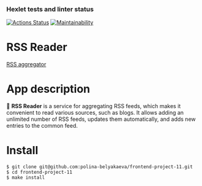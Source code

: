 ### Hexlet tests and linter status
[![Actions Status](https://github.com/polina-belyakaeva/frontend-project-11/actions/workflows/hexlet-check.yml/badge.svg)](https://github.com/polina-belyakaeva/frontend-project-11/actions)
[![Maintainability](https://api.codeclimate.com/v1/badges/65367243ffbb5a3507d0/maintainability)](https://codeclimate.com/github/polina-belyakaeva/frontend-project-11/maintainability)

# RSS Reader
[RSS aggregator](https://frontend-project-11-omega-dun.vercel.app/)

# App description
:newspaper: __RSS Reader__ is a service for aggregating RSS feeds, which makes it convenient to read various sources, such as blogs. It allows adding an unlimited number of RSS feeds, updates them automatically, and adds new entries to the common feed.

# Install
```
$ git clone git@github.com:polina-belyakaeva/frontend-project-11.git
$ cd frontend-project-11
$ make install
```
